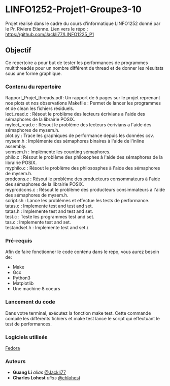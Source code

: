 # LINFO1252-Projet1-Groupe3-10

Projet réalisé dans le cadre du cours d'informatique LINFO1252 donné par le Pr. Riviere Etienne.
Lien vers le répo : https://github.com/Jackli77/LINFO1225_P1

## Objectif

Ce repertoire a pour but de tester les performances de programmes multithreadés pour un nombre différent de thread  et de donner les résultats sous une forme graphique.

### Contenu du repertoire
Rapport_Projet_threads.pdf: Un rapport de 5 pages sur le projet reprenant nos plots et nos observations
Makefile : Permet de lancer les programmes et de clean les fichiers résiduels.\
lect_read.c : Résout le problème des lecteurs écrivians a l'aide des sémaphores de la librairie POSIX.\
mylect_read.c : Résout le problème des lecteurs écrivians a l'aide des sémaphores de mysem.h.\
plot.py : Trace les graphiques de performance depuis les données csv.\
mysem.h : Implémente des sémaphores binaires à l'aide de l'inline assembly.\
semsem.h : Implémente les counting sémaphores.\
philo.c : Résout le problème des philosophes à l'aide des sémaphores de la librairie POSIX.\
myphilo.c : Résout le problème des philososphes à l'aide des sémaphores de mysem.h.\
prodcons.c : Résout le problème des producteurs consommateurs à l'aide des sémaphores de la librairie POSIX.\
myprodcons.c : Résout le problème des producteurs consimmateurs à l'aide des sémaphores de mysem.h.\
script.sh : Lance les problèmes et effectue les tests de performance.\
tatas.c : Implemente test and test and set.\
tatas.h : Implemente test and test and set.\
test.c : Teste les programmes test and set.\
tas.c : Implemente test and set.\
testandset.h  : Implemente test and set.\


### Pré-requis

Afin de faire fonctionner le code contenu dans le repo, vous aurez besoin de:

- Make
- Gcc
- Python3
- Matplotlib
- Une machine 8 coeurs
 
### Lancement du code

Dans votre terminal, exécutez la fonction make test. Cette commande compile les différents fichiers et make test lance le script qui effectuant le test de performances.

### Logiciels utilisés
[Fedora](https://getfedora.org/fr/)


### Auteurs
* **Guang Li** _alias_ [@Jackli77](https://github.com/Jackli77)
* **Charles Lohest** _alias_ [@chlohest](https://github.com/chlohest)
